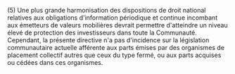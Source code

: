(5) Une plus grande harmonisation des dispositions de droit national relatives aux obligations d'information périodique et continue incombant aux émetteurs de valeurs mobilières devrait permettre d'atteindre un niveau élevé de protection des investisseurs dans toute la Communauté. Cependant, la présente directive n'a pas d'incidence sur la législation communautaire actuelle afférente aux parts émises par des organismes de placement collectif autres que ceux du type fermé, ou aux parts acquises ou cédées dans ces organismes.